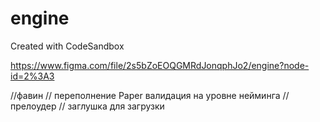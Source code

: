 # engine

Created with CodeSandbox

https://www.figma.com/file/2s5bZoEOQGMRdJonqphJo2/engine?node-id=2%3A3

//фавин
// переполнение Paper валидация на уровне нейминга
//прелоудер
// заглушка для загрузки 
